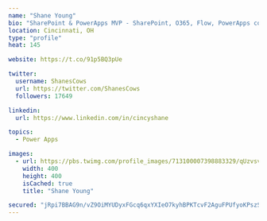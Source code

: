 ```yaml
---
name: "Shane Young"
bio: "SharePoint & PowerApps MVP - SharePoint, O365, Flow, PowerApps consulting? @PowerApps911 | Pure Snark? You found it."
location: Cincinnati, OH
type: "profile"
heat: 145

website: https://t.co/91p5BQ3pUe

twitter:
  username: ShanesCows
  url: https://twitter.com/ShanesCows
  followers: 17649

linkedin:
  url: https://www.linkedin.com/in/cincyshane

topics:
  - Power Apps

images:
  - url: https://pbs.twimg.com/profile_images/713100007398883329/qUzvsvQ3_400x400.jpg
    width: 400
    height: 400
    isCached: true
    title: "Shane Young"

secured: "jRpi7BBAG9n/vZ9OiMYUDyxFGcq6qxYXIeO7kyhBPKTcvF2AguFPUfyoKPszSkquBHbW9kFtPjkB6vr9UnaTa6yuV+CQQ4TqOmGjAv7/hrnIScQK8t2PuAHM6UFMot4TXMUu6RuarRMI1GyvOYwviHj/vDOxEHHW1uBZHH2ok1VxqTc2gbwQ3d+VYWSkcUmnkcqkQB5IEWSCwrFIEYj+I/9yjtk0cKcog2013d3ya7NiRhgysr22Q86QY35CHrTJAI5UJGvbz+HWajCEgUx2ky0YyO9qebeg4J8sd9wCe99DUY/iZjaWSByOSGnVVSRW79mdExyRda0wrOdXLnQpC+to48PFIuygo8hcOMH4NY0/e22jH0I2hqerkZr+R3Atf6nJBv0LWnZHhKhMKG+ZFEliRnJr/0GPDzHhIvDQBaY=;UNNs2vO1Pl2/nD2RJcRzPQ=="
---
```


